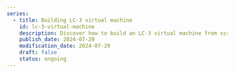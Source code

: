 ```yaml
---
series:
  - title: Building LC-3 virtual machine
    id: lc-3-virtual-machine
    description: Discover how to build an LC-3 virtual machine from scratch. This series breaks down the basics and guides you through the hands-on steps, making it easy for anyone to follow along.
    publish_date: 2024-07-29
    modification_date: 2024-07-29
    draft: false
    status: ongoing
---
```

